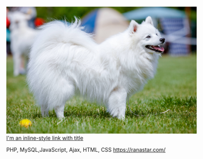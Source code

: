 ![Image alt](https://github.com/iovSerg/Ranastar/blob/main/assets/img/background/1.jpg)
[I'm an inline-style link with title](https://ranastar.com "Ranastar kennel")

PHP, MySQL,JavaScript, Ajax, HTML, CSS
https://ranastar.com/

